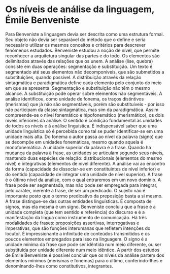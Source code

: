 Os níveis de análise da linguagem, Émile Benveniste
===================================================

Para Benveniste a linguagem devia ser descrita como uma estrutura formal. Seu objeto não devia ser separável do método que o define e seria necessário utilizar os mesmos conceitos e critérios para descrever fenômenos estudados.
Benveniste estudou a noção de nível, que permite reconhecer a arquitetura singular das partes e do todo. Os elementos são delimitados através das relações que os unem. A análise (lise, quebra) consiste em duas operações: segmentação e substituição.
Um texto é segmentado até seus elementos não decomponíveis, que são submetidos a substituições, quando possível. A distribuição através da relação sintagmática e paradigmática define cada elemento pelo conjunto do meio em que se apresenta.
Segmentação e substituição não têm o mesmo alcance. A substituição pode operar sobre elementos não segmentáveis. A análise identificou, como unidade de fonema, os traços distintivos (merismas) que já não são segmentáveis, porém são substituíveis - por isso não participam da classe sintagmática, mas sim da paradigmática. Assim compreende-se o nível fonemático e hipofonemático (merismático), os dois níveis inferiores da análise.
O sentido é condição fundamental às unidades de todos os níveis e à análise linguística. É indispensável saber que uma unidade linguística só é percebida como tal se puder identificar-se em uma unidade mais alta.
Do fonema o autor passa ao nível da palavra (signo) que se decompõe em unidades fonemáticas, mesmo quando aquela é monofonemática. A unidade superior da palavra é a frase.
Quando há mudança da palavra à frase, as unidades se articulam segundo seus níveis, mantendo duas espécies de relação: distribucionais (elementos do mesmo nível) e integrativas (elementos de nível diferente).
A análise vai ao encontro da forma (capacidade de dissociar-se em constituintes de nível inferior) e do sentido (capacidade de integrar uma unidade de nível superior).
A frase é o último nível da análise, com o qual entraremos em um novo domínio. A frase pode ser segmentada, mas não pode ser empregada para integrar, pelo caráter, inerente à frase, de ser um predicado. O sujeito não é importante posto que o termo predicativo da preposição basta a si mesmo.
A frase distingue-se das outras entidades linguísticas. É composta de signos, mas ela mesma é um signo.
Benveniste concluiu que a frase é a unidade completa (que tem sentido e referência) do discurso e é a manifestação da língua como instrumento de comunicação. Há três modalidades de frases: proposições assertivas, interrogativas e imperativas, que são funções interumanas que refletem intenções do locutor.
É impressionante a infinitude de conteúdos transmitidos e os poucos elementos empregados para isso na linguagem. O signo é a unidade mínima da frase que pode ser idêntida num meio diferente, ou ser substituída por unidade diferente num meio idêntico.
A partir dos estudos de Émile Benveniste é possível concluir que os níveis da análise partem dos elementos mínimos (merismas e fonemas) para o último, conferindo-lhes e denominando-lhes como constitutivos, integrantes.
